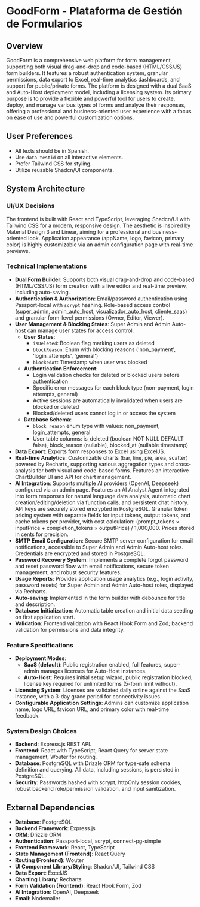 # GoodForm - Plataforma de Gestión de Formularios

## Overview
GoodForm is a comprehensive web platform for form management, supporting both visual drag-and-drop and code-based (HTML/CSS/JS) form builders. It features a robust authentication system, granular permissions, data export to Excel, real-time analytics dashboards, and support for public/private forms. The platform is designed with a dual SaaS and Auto-Host deployment model, including a licensing system. Its primary purpose is to provide a flexible and powerful tool for users to create, deploy, and manage various types of forms and analyze their responses, offering a professional and business-oriented user experience with a focus on ease of use and powerful customization options.

## User Preferences
- All texts should be in Spanish.
- Use `data-testid` on all interactive elements.
- Prefer Tailwind CSS for styling.
- Utilize reusable Shadcn/UI components.

## System Architecture

### UI/UX Decisions
The frontend is built with React and TypeScript, leveraging Shadcn/UI with Tailwind CSS for a modern, responsive design. The aesthetic is inspired by Material Design 3 and Linear, aiming for a professional and business-oriented look. Application appearance (appName, logo, favicon, primary color) is highly customizable via an admin configuration page with real-time previews.

### Technical Implementations
- **Dual Form Builder**: Supports both visual drag-and-drop and code-based (HTML/CSS/JS) form creation with a live editor and real-time preview, including auto-saving.
- **Authentication & Authorization**: Email/password authentication using Passport-local with `scrypt` hashing. Role-based access control (super_admin, admin_auto_host, visualizador_auto_host, cliente_saas) and granular form-level permissions (Owner, Editor, Viewer).
- **User Management & Blocking States**: Super Admin and Admin Auto-host can manage user states for access control.
  - **User States**:
    - `isDeleted`: Boolean flag marking users as deleted
    - `blockReason`: Enum with blocking reasons ('non_payment', 'login_attempts', 'general')
    - `blockedAt`: Timestamp when user was blocked
  - **Authentication Enforcement**:
    - Login validation checks for deleted or blocked users before authentication
    - Specific error messages for each block type (non-payment, login attempts, general)
    - Active sessions are automatically invalidated when users are blocked or deleted
    - Blocked/deleted users cannot log in or access the system
  - **Database Schema**:
    - `block_reason` enum type with values: non_payment, login_attempts, general
    - User table columns: is_deleted (boolean NOT NULL DEFAULT false), block_reason (nullable), blocked_at (nullable timestamp)
- **Data Export**: Exports form responses to Excel using ExcelJS.
- **Real-time Analytics**: Customizable charts (bar, line, pie, area, scatter) powered by Recharts, supporting various aggregation types and cross-analysis for both visual and code-based forms. Features an interactive ChartBuilder UI and API for chart management.
- **AI Integration**: Supports multiple AI providers (OpenAI, Deepseek) configured via an admin page. Features an AI Analyst Agent integrated into form responses for natural language data analysis, automatic chart creation/editing/deletion via function calls, and persistent chat history. API keys are securely stored encrypted in PostgreSQL. Granular token pricing system with separate fields for input tokens, output tokens, and cache tokens per provider, with cost calculation: (prompt_tokens × inputPrice + completion_tokens × outputPrice) / 1,000,000. Prices stored in cents for precision.
- **SMTP Email Configuration**: Secure SMTP server configuration for email notifications, accessible to Super Admin and Admin Auto-host roles. Credentials are encrypted and stored in PostgreSQL.
- **Password Recovery System**: Implements a complete forgot password and reset password flow with email notifications, secure token management, and robust security features.
- **Usage Reports**: Provides application usage analytics (e.g., login activity, password resets) for Super Admin and Admin Auto-host roles, displayed via Recharts.
- **Auto-saving**: Implemented in the form builder with debounce for title and description.
- **Database Initialization**: Automatic table creation and initial data seeding on first application start.
- **Validation**: Frontend validation with React Hook Form and Zod; backend validation for permissions and data integrity.

### Feature Specifications
- **Deployment Modes**:
    - **SaaS (default)**: Public registration enabled, full features, super-admin manages licenses for Auto-Host instances.
    - **Auto-Host**: Requires initial setup wizard, public registration blocked, license key required for unlimited forms (5-form limit without).
- **Licensing System**: Licenses are validated daily online against the SaaS instance, with a 3-day grace period for connectivity issues.
- **Configurable Application Settings**: Admins can customize application name, logo URL, favicon URL, and primary color with real-time feedback.

### System Design Choices
- **Backend**: Express.js REST API.
- **Frontend**: React with TypeScript, React Query for server state management, Wouter for routing.
- **Database**: PostgreSQL with Drizzle ORM for type-safe schema definition and querying. All data, including sessions, is persisted in PostgreSQL.
- **Security**: Passwords hashed with scrypt, httpOnly session cookies, robust backend role/permission validation, and input sanitization.

## External Dependencies

- **Database**: PostgreSQL
- **Backend Framework**: Express.js
- **ORM**: Drizzle ORM
- **Authentication**: Passport-local, scrypt, connect-pg-simple
- **Frontend Framework**: React, TypeScript
- **State Management (Frontend)**: React Query
- **Routing (Frontend)**: Wouter
- **UI Component Library/Styling**: Shadcn/UI, Tailwind CSS
- **Data Export**: ExcelJS
- **Charting Library**: Recharts
- **Form Validation (Frontend)**: React Hook Form, Zod
- **AI Integration**: OpenAI, Deepseek
- **Email**: Nodemailer